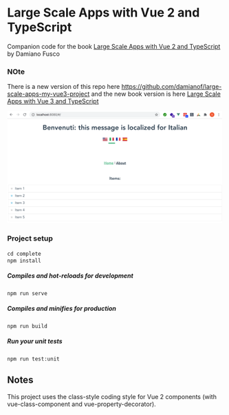 # Large Scale Apps with Vue 2 and TypeScript
Companion code for the book [Large Scale Apps with Vue 2 and TypeScript](
https://leanpub.com/large-scale-apps-with-vue2-and-typescript "Large Scale Apps with Vue 2 and TypeScript") by Damiano Fusco

### NOte
There is a new version of this repo here https://github.com/damianof/large-scale-apps-my-vue3-project and the new book version is here [Large Scale Apps with Vue 3 and TypeScript](https://leanpub.com/vue-typescript "Large Scale Apps with Vue 3 and TypeScript")

<img src="/screenshots/localization-part2.png" width="500">

### Project setup
```
cd complete
npm install
```

##### Compiles and hot-reloads for development
```
npm run serve
```

##### Compiles and minifies for production
```
npm run build
```

##### Run your unit tests
```
npm run test:unit
```

## Notes
This project uses the class-style coding style for Vue 2 components (with vue-class-component and vue-property-decorator).
